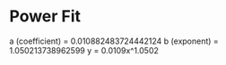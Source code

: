 
# Power Fit

a (coefficient) = 0.010882483724442124
b (exponent) = 1.050213738962599
y = 0.0109x^1.0502
